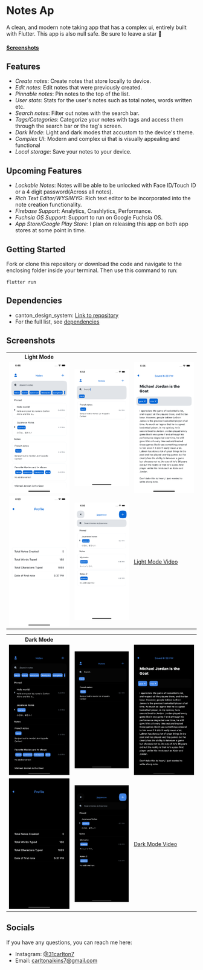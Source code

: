 # Notes Ap
A clean, and modern note taking app that has a complex ui, entirely built with Flutter. This app is also null safe. Be sure to leave a star 🌟

#### [Screenshots](#screenshots-1)

## Features
- _Create notes_: Create notes that store locally to device.
- _Edit notes_: Edit notes that were previously created.
- _Pinnable notes_: Pin notes to the top of the list.
- _User stats_: Stats for the user's notes such as total notes, words written etc.
- _Search notes_: Filter out notes with the search bar.
- _Tags/Categories_: Categorize your notes with tags and access them through the search bar or the tag's screen.
- _Dark Mode_: Light and dark modes that accustom to the device's theme.
- _Complex UI_: Modern and complex ui that is visually appealing and functional
- _Local storage_: Save your notes to your device.

## Upcoming Features
- _Lockable Notes_: Notes will be able to be unlocked with Face ID/Touch ID or a 4 digit password(Across all notes).
- _Rich Text Editor/WYSIWYG_: Rich text editor to be incorporated into the note creation functionality.
- _Firebase Support_: Analytics, Crashlytics, Performance.
- _Fuchsia OS Support_: Support to run on Google Fuchsia OS.
- _App Store/Google Play Store_: I plan on releasing this app on both app stores at some point in time.

## Getting Started
Fork or clone this repository or download the code and navigate to the enclosing folder inside your terminal. Then use this command to run:
```
flutter run
```

## Dependencies

- canton_design_system: [Link to repository](https://github.com/31Carlton7/canton_design_system)
- For the full list, see [dependencies](https://github.com/31Carlton7/flutter_notes_app/blob/master/pubspec.yaml)

## Screenshots
<table> 
  <th>Light Mode</th>
  <tr>
    <td> 
      <img width="250" src="https://github.com/31Carlton7/flutter_notes_app/blob/master/screenshots/simulator_screenshot_389D0B14-5BDA-4CA1-8BD3-AB45127C3434.png"> </img>
    </td>
    <td>
      <img width="250" src="https://github.com/31Carlton7/flutter_notes_app/blob/master/screenshots/Simulator%20Screen%20Shot%20-%20iPhone%2012%20Pro%20Max%20-%202021-06-13%20at%2018.54.52.png"> 
  </img> 
    </td>
    <td> 
        <img width="250" src="https://github.com/31Carlton7/flutter_notes_app/blob/master/screenshots/simulator_screenshot_67D06A41-ADCA-43F2-BBB2-53E1FFA06E9E.png"> 
  </img>
    </td>
  </tr>
  
  <tr>
     <td>
       <img width="250" src="https://github.com/31Carlton7/flutter_notes_app/blob/master/screenshots/simulator_screenshot_91328528-304B-40EB-9B91-81627EF063C9.png"> 
  </img>
    </td>
    <td>
      <img width="250" src="https://github.com/31Carlton7/flutter_notes_app/blob/master/screenshots/simulator_screenshot_CF1D26E6-3959-4BCB-A47B-1DD69542207C.png">
    </td>
    <td> 
      <a href="https://github.com/31Carlton7/flutter_notes_app/blob/master/videos/light_mode_video.mov">
       Light Mode Video
      </a>
    </td>
  </tr>
</table>

<table> 
  <th>Dark Mode</th>
  <tr>
    <td> 
      <img width="250" src="https://github.com/31Carlton7/flutter_notes_app/blob/master/screenshots/simulator_screenshot_18989CB7-77BD-4DCC-92C5-A9062CC1E64F.png"> </img>
    </td>
    <td>
      <img width="250" src="https://github.com/31Carlton7/flutter_notes_app/blob/master/screenshots/simulator_screenshot_2795C0E4-D853-4697-8B25-46D43AB87FFC.png"> 
  </img> 
    </td>
    <td> 
        <img width="250" src="https://github.com/31Carlton7/flutter_notes_app/blob/master/screenshots/simulator_screenshot_C550D1B3-FDC4-47F1-80A0-80245BD66BDB.png"> 
  </img>
    </td>
  </tr>
  
  <tr>
     <td>
       <img width="250" src="https://github.com/31Carlton7/flutter_notes_app/blob/master/screenshots/simulator_screenshot_8B992D8C-23CF-4FEC-8D1C-9B271BBE8E05.png"> 
  </img>
    </td>
    <td>
      <img width="250" src="https://github.com/31Carlton7/flutter_notes_app/blob/master/screenshots/simulator_screenshot_779C7EDE-5372-4792-950B-B1B4C675C6D8.png">
    </td>
    <td> 
      <a href="https://github.com/31Carlton7/flutter_notes_app/blob/master/videos/dark_mode_video.mov">
       Dark Mode Video
      </a>
    </td>
  </tr>
</table>

## Socials
If you have any questions, you can reach me here:

- Instagram: [@31carlton7](https://www.instagram.com/31carlton7/)
- Email: carltonaikins7@gmail.com
